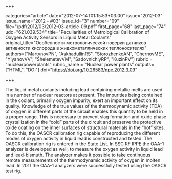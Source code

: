 +++

categories="article"
date="2012-07-14T01:15:53+03:00"
issue="2012-03"
issue_name="2012 - #03"
issue_id="3"
number="09"
file="/pdf/2012/03/2012-03-article-09.pdf"
first_page="68"
last_page="74"
udc="621.039.534"
title="Peculiarities of Metrological Calibration of Oxygen Activity Sensors in Liquid Metal Coolants"
original_title="Особенности метрологической поверки датчиков активности кислорода в жидкометаллических теплоносителях"
authors=["MartynovPN", "AskhadullinRS", "StorozhenkoAN", "ChernovME", "YlyanovVV", "ShelemetevVM", "SadovnichiyRP", "KuzinPV"]
rubric = "nuclearpowerplants"
rubric_name = "Nuclear power plants"
outputs=["HTML", "DOI"]
doi="https://doi.org/10.26583/npe.2012.3.09"

+++

The liquid metal coolants including lead containing metallic melts are used in a number of nuclear reactors at present. The impurities being contained in the coolant, primarily oxygen impurity, exert an important effect on its quality. Knowledge of the true values of the thermodynamic activity (TDA) of oxygen in different parts of the circuit enables this quantity to be held in a proper range. This is necessary to prevent slag formation and oxide phase crystallization in the “cold” parts of the circuit and preserve the protective oxide coating on the inner surfaces of structural materials in the “hot” sites. To do this, the OASCR calibration rig capable of reproducing the different modes of oxygen activity in liquid lead is constructed and tested. The OASCR calibration rig is entered in the State List. In SSC RF IPPE the OAA-1 analyzer is developed as well, to measure the oxygen activity in liquid lead and lead-bismuth. The analyzer makes it possible to take continuous remote measurements of the thermodynamic activity of oxygen in molten lead. In 2011 the OAA-1 analyzers were successfully tested using the OASCR test rig.